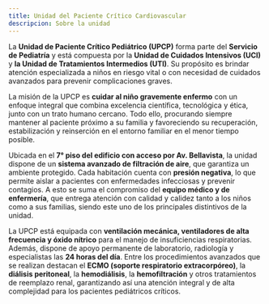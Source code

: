 ```yaml
---
title: Unidad del Paciente Crítico Cardiovascular
descripcion: Sobre la unidad
---
```


La **Unidad de Paciente Crítico Pediátrico (UPCP)** forma parte del **Servicio de Pediatría** y está compuesta por la **Unidad de Cuidados Intensivos (UCI)** y **la Unidad de Tratamientos Intermedios (UTI)**. Su propósito es brindar atención especializada a niños en riesgo vital o con necesidad de cuidados avanzados para prevenir complicaciones graves.

La misión de la UPCP es **cuidar al niño gravemente enfermo** con un enfoque integral que combina excelencia científica, tecnológica y ética, junto con un trato humano cercano. Todo ello, procurando siempre mantener al paciente próximo a su familia y favoreciendo su recuperación, estabilización y reinserción en el entorno familiar en el menor tiempo posible.

Ubicada en el **7° piso del edificio con acceso por Av. Bellavista**, la unidad dispone de un **sistema avanzado de filtración de aire**, que garantiza un ambiente protegido. Cada habitación cuenta con **presión negativa**, lo que permite aislar a pacientes con enfermedades infecciosas y prevenir contagios. A esto se suma el compromiso del **equipo médico y de enfermería**, que entrega atención con calidad y calidez tanto a los niños como a sus familias, siendo este uno de los principales distintivos de la unidad.

La UPCP está equipada con **ventilación mecánica, ventiladores de alta frecuencia y óxido nítrico** para el manejo de insuficiencias respiratorias. Además, dispone de apoyo permanente de laboratorio, radiología y especialistas las **24 horas del día**. Entre los procedimientos avanzados que se realizan destacan el **ECMO (soporte respiratorio extracorpóreo)**, la **diálisis peritoneal**, la **hemodiálisis**, la **hemofiltración** y otros tratamientos de reemplazo renal, garantizando así una atención integral y de alta complejidad para los pacientes pediátricos críticos.